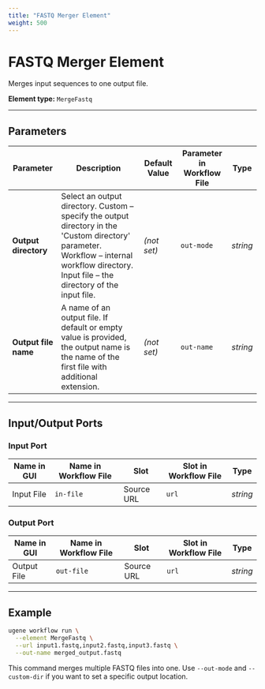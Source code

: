 ```yaml
---
title: "FASTQ Merger Element"
weight: 500
---
```


# FASTQ Merger Element

Merges input sequences to one output file.

**Element type:** `MergeFastq`

---

## Parameters

| **Parameter**        | **Description**                                                                                                                                                                              | **Default Value** | **Parameter in Workflow File** | **Type** |
|----------------------|----------------------------------------------------------------------------------------------------------------------------------------------------------------------------------------------|-------------------|--------------------------------|----------|
| **Output directory** | Select an output directory. Custom – specify the output directory in the 'Custom directory' parameter. Workflow – internal workflow directory. Input file – the directory of the input file. | *(not set)*       | `out-mode`                     | _string_ |
| **Output file name** | A name of an output file. If default or empty value is provided, the output name is the name of the first file with additional extension.                                                    | *(not set)*       | `out-name`                     | _string_ |

---

## Input/Output Ports

### Input Port

| **Name in GUI** | **Name in Workflow File** | **Slot**   | **Slot in Workflow File** | **Type** |
|-----------------|---------------------------|------------|---------------------------|----------|
| Input File      | `in-file`                 | Source URL | `url`                     | _string_ |

### Output Port

| **Name in GUI** | **Name in Workflow File** | **Slot**   | **Slot in Workflow File** | **Type** |
|-----------------|---------------------------|------------|---------------------------|----------|
| Output File     | `out-file`                | Source URL | `url`                     | _string_ |

---

## Example

```bash
ugene workflow run \
  --element MergeFastq \
  --url input1.fastq,input2.fastq,input3.fastq \
  --out-name merged_output.fastq
```

This command merges multiple FASTQ files into one. Use `--out-mode` and `--custom-dir` if you want to set a specific
output location.
